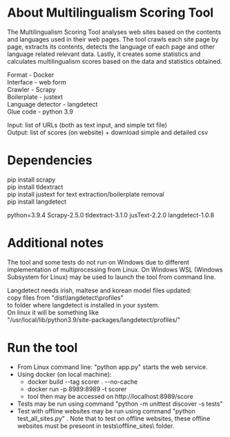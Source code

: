 # About Multilingualism Scoring Tool 
The Multilingualism Scoring Tool analyses web sites based on the contents and languages used in their web pages. 
The tool crawls each site page by page, extracts its contents, detects the language of each page and other language related relevant data. 
Lastly, it creates some statistics and calculates multilingualism scores based on the data and statistics obtained.

Format - Docker  
Interface - web form   
Crawler - Scrapy  
Boilerplate - justext  
Language detector - langdetect   
Glue code - python 3.9 

Input: list of URLs (both as text input, and simple txt file)  
Output: list of scores (on website) + download simple and detailed csv  


# Dependencies
pip install scrapy  
pip install tldextract  
pip install justext for text extraction/boilerplate removal  
pip install langdetect  

python=3.9.4
Scrapy-2.5.0
tldextract-3.1.0
jusText-2.2.0
langdetect-1.0.8

# Additional notes 
The tool and some tests do not run on Windows due to different implementation of multiprocessing from Linux. 
On Windows WSL (Windows Subsystem for Linux) may be used to launch the tool from command line.

Langdetect needs irish, maltese and korean model files updated:  
copy files from "dist\langdetect\profiles\"  
to folder where langdetect is installed in your system.  
On linux it will be something like  
"/usr/local/lib/python3.9/site-packages/langdetect/profiles/"

# Run the tool
- From Linux command line: "python app.py" starts the web service.
- Using docker (on local machine):
	- docker build --tag scorer . --no-cache
	- docker run -p 8989:8989 -t scorer
	- tool then may be accessed on http://localhost:8989/score
- Tests may be run using command "python -m unittest discover -s tests"
- Test with offline websites may be run using command "python test_all_sites.py" . Note that to test on offline websites, these offline websites must be preseont in tests\offline_sites\ folder. 

